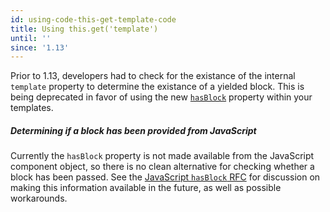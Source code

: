```yaml
---
id: using-code-this-get-template-code
title: Using this.get('template')
until: ''
since: '1.13'
---
```


Prior to 1.13, developers had to check for the existance of the internal `template` property to determine the existance of a yielded block.
This is being deprecated in favor of using the new [`hasBlock`](http://emberjs.com/api/classes/Ember.Component.html#property_hasBlock)
property within your templates.

##### Determining if a block has been provided from JavaScript

Currently the `hasBlock` property is not made available from the JavaScript component object,
so there is no clean alternative for checking whether a block has been passed.
See the [JavaScript `hasBlock` RFC](https://github.com/emberjs/rfcs/pull/102) for discussion on making this information
available in the future, as well as possible workarounds.
